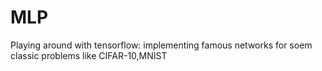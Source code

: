 # MLP

Playing around with tensorflow: implementing famous networks for soem classic problems like
CIFAR-10,MNIST